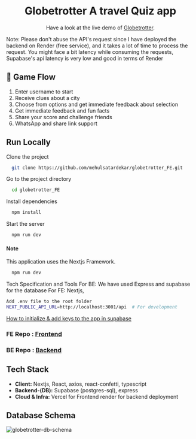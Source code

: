<div align="center">
  
# Globetrotter A travel Quiz app 
  
 Have a look at the live demo of [Globetrotter](https://globetrotter-fe-psi.vercel.app/).
 
 
</div>

Note: Please don't abuse the API's request since I have deployed the backend on Render (free service), and it takes a lot of time to process the request. You might face a bit latency while consuming the requests, Supabase's api latency is very low and good in terms of Render 




## 📱 Game Flow

1. Enter username to start
2. Receive clues about a city
3. Choose from options and get immediate feedback about selection
4. Get immediate feedback and fun facts
5. Share your score and challenge friends
6. WhatsApp and share link support 


## Run Locally

Clone the project

```bash
  git clone https://github.com/mehulsatardekar/globetrotter_FE.git
```

Go to the project directory

```bash
  cd globetrotter_FE
```

Install dependencies

```bash
  npm install
```

Start the server

```bash
  npm run dev
```

#### Note

This application uses the Nextjs Framework.

```bash
  npm run dev
```

Tech Specification and Tools
For BE: We have used Express and supabase for the database 
For FE: Nextjs, 

```bash
Add .env file to the root folder
NEXT_PUBLIC_API_URL=http://localhost:3001/api  # For development 
```
[How to initialize & add keys to the app in supabase](https://supabase.com/docs/reference/javascript/initializing)


### FE Repo : [Frontend](https://github.com/mehulsatardekar/globetrotter_FE)
### BE Repo : [Backend](https://github.com/mehulsatardekar/globetrotter_BE)

## Tech Stack

- **Client:** Nextjs, React, axios, react-confetti, typescript
- **Backend-(DB):** Supabase  (postgres-sql), express
- **Cloud & Infra:** Vercel for Frontend render for backend deployment

## Database Schema
![globetrotter-db-schema](https://github.com/user-attachments/assets/09b42a14-97cf-4fe4-9bfb-5406e0d279df)





